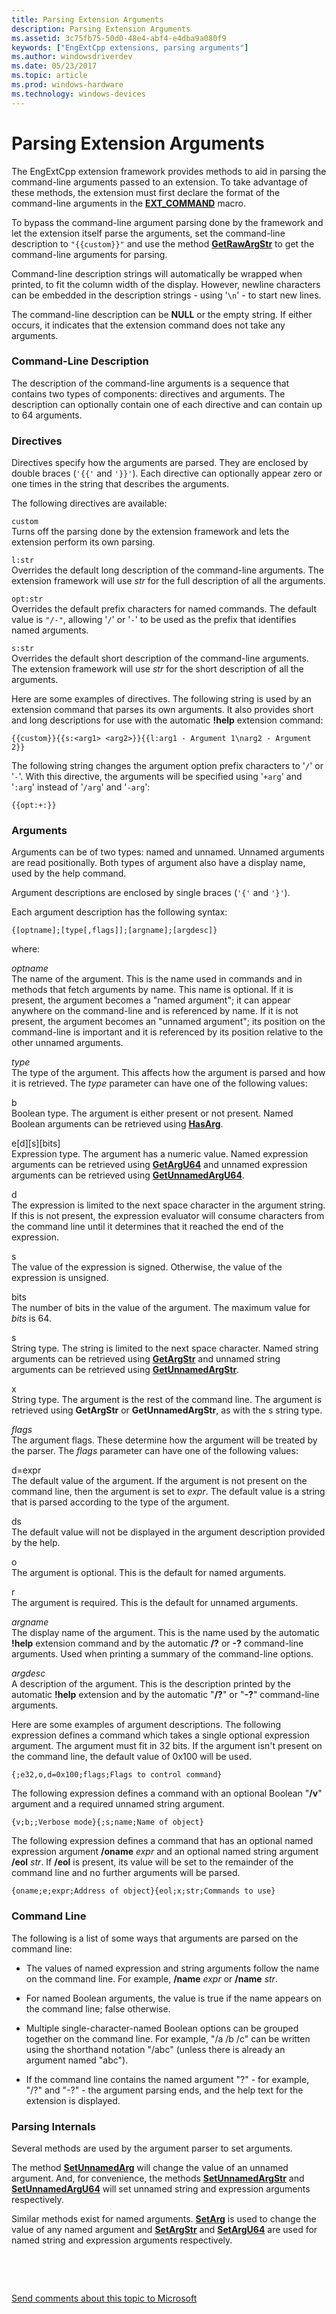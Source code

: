 ```yaml
---
title: Parsing Extension Arguments
description: Parsing Extension Arguments
ms.assetid: 3c75fb75-50d0-48e4-abf4-e4dba9a080f9
keywords: ["EngExtCpp extensions, parsing arguments"]
ms.author: windowsdriverdev
ms.date: 05/23/2017
ms.topic: article
ms.prod: windows-hardware
ms.technology: windows-devices
---
```


# Parsing Extension Arguments


The EngExtCpp extension framework provides methods to aid in parsing the command-line arguments passed to an extension. To take advantage of these methods, the extension must first declare the format of the command-line arguments in the [**EXT\_COMMAND**](https://msdn.microsoft.com/library/windows/hardware/ff544514) macro.

To bypass the command-line argument parsing done by the framework and let the extension itself parse the arguments, set the command-line description to `"{{custom}}"` and use the method [**GetRawArgStr**](https://msdn.microsoft.com/library/windows/hardware/ff548226) to get the command-line arguments for parsing.

Command-line description strings will automatically be wrapped when printed, to fit the column width of the display. However, newline characters can be embedded in the description strings - using '`\n`' - to start new lines.

The command-line description can be **NULL** or the empty string. If either occurs, it indicates that the extension command does not take any arguments.

### <span id="command_line_description"></span><span id="COMMAND_LINE_DESCRIPTION"></span>Command-Line Description

The description of the command-line arguments is a sequence that contains two types of components: directives and arguments. The description can optionally contain one of each directive and can contain up to 64 arguments.

### <span id="directives"></span><span id="DIRECTIVES"></span>Directives

Directives specify how the arguments are parsed. They are enclosed by double braces (`'{{'` and `'}}'`). Each directive can optionally appear zero or one times in the string that describes the arguments.

The following directives are available:

<span id="custom"></span><span id="CUSTOM"></span>`custom`  
Turns off the parsing done by the extension framework and lets the extension perform its own parsing.

<span id="l_str"></span><span id="L_STR"></span>`l:str`  
Overrides the default long description of the command-line arguments. The extension framework will use *str* for the full description of all the arguments.

<span id="opt_str"></span><span id="OPT_STR"></span>`opt:str`  
Overrides the default prefix characters for named commands. The default value is `"/-"`, allowing '`/`' or '`-`' to be used as the prefix that identifies named arguments.

<span id="s_str"></span><span id="S_STR"></span>`s:str`  
Overrides the default short description of the command-line arguments. The extension framework will use *str* for the short description of all the arguments.

Here are some examples of directives. The following string is used by an extension command that parses its own arguments. It also provides short and long descriptions for use with the automatic **!help** extension command:

``` syntax
{{custom}}{{s:<arg1> <arg2>}}{{l:arg1 - Argument 1\narg2 - Argument 2}}
```

The following string changes the argument option prefix characters to '`/`' or '`-`'. With this directive, the arguments will be specified using '`+arg`' and '`:arg`' instead of '`/arg`' and '`-arg`':

``` syntax
{{opt:+:}}
```

### <span id="arguments"></span><span id="ARGUMENTS"></span>Arguments

Arguments can be of two types: named and unnamed. Unnamed arguments are read positionally. Both types of argument also have a display name, used by the help command.

Argument descriptions are enclosed by single braces (`'{'` and `'}'`).

Each argument description has the following syntax:

``` syntax
{[optname];[type[,flags]];[argname];[argdesc]}
```

where:

<span id="optname"></span><span id="OPTNAME"></span>*optname*  
The name of the argument. This is the name used in commands and in methods that fetch arguments by name. This name is optional. If it is present, the argument becomes a "named argument"; it can appear anywhere on the command-line and is referenced by name. If it is not present, the argument becomes an "unnamed argument"; its position on the command-line is important and it is referenced by its position relative to the other unnamed arguments.

<span id="type"></span><span id="TYPE"></span>*type*  
The type of the argument. This affects how the argument is parsed and how it is retrieved. The *type* parameter can have one of the following values:

<span id="b"></span><span id="B"></span>b  
Boolean type. The argument is either present or not present. Named Boolean arguments can be retrieved using [**HasArg**](https://msdn.microsoft.com/library/windows/hardware/ff549721).

<span id="e_d__s__bits_"></span><span id="E_D__S__BITS_"></span>e\[d\]\[s\]\[bits\]  
Expression type. The argument has a numeric value. Named expression arguments can be retrieved using [**GetArgU64**](https://msdn.microsoft.com/library/windows/hardware/ff545596) and unnamed expression arguments can be retrieved using [**GetUnnamedArgU64**](https://msdn.microsoft.com/library/windows/hardware/ff549465).

<span id="d"></span><span id="D"></span>d  
The expression is limited to the next space character in the argument string. If this is not present, the expression evaluator will consume characters from the command line until it determines that it reached the end of the expression.

<span id="s"></span><span id="S"></span>s  
The value of the expression is signed. Otherwise, the value of the expression is unsigned.

<span id="bits"></span><span id="BITS"></span>bits  
The number of bits in the value of the argument. The maximum value for *bits* is 64.

<span id="s"></span><span id="S"></span>s  
String type. The string is limited to the next space character. Named string arguments can be retrieved using [**GetArgStr**](https://msdn.microsoft.com/library/windows/hardware/ff545586) and unnamed string arguments can be retrieved using [**GetUnnamedArgStr**](https://msdn.microsoft.com/library/windows/hardware/ff549464).

<span id="x"></span><span id="X"></span>x  
String type. The argument is the rest of the command line. The argument is retrieved using **GetArgStr** or **GetUnnamedArgStr**, as with the s string type.

<span id="flags"></span><span id="FLAGS"></span>*flags*  
The argument flags. These determine how the argument will be treated by the parser. The *flags* parameter can have one of the following values:

<span id="d_expr"></span><span id="D_EXPR"></span>d=expr  
The default value of the argument. If the argument is not present on the command line, then the argument is set to *expr*. The default value is a string that is parsed according to the type of the argument.

<span id="ds"></span><span id="DS"></span>ds  
The default value will not be displayed in the argument description provided by the help.

<span id="o"></span><span id="O"></span>o  
The argument is optional. This is the default for named arguments.

<span id="r"></span><span id="R"></span>r  
The argument is required. This is the default for unnamed arguments.

<span id="argname"></span><span id="ARGNAME"></span>*argname*  
The display name of the argument. This is the name used by the automatic **!help** extension command and by the automatic **/?** or **-?** command-line arguments. Used when printing a summary of the command-line options.

<span id="argdesc"></span><span id="ARGDESC"></span>*argdesc*  
A description of the argument. This is the description printed by the automatic **!help** extension and by the automatic "**/?**" or "**-?**" command-line arguments.

Here are some examples of argument descriptions. The following expression defines a command which takes a single optional expression argument. The argument must fit in 32 bits. If the argument isn't present on the command line, the default value of 0x100 will be used.

``` syntax
{;e32,o,d=0x100;flags;Flags to control command}
```

The following expression defines a command with an optional Boolean "**/v**" argument and a required unnamed string argument.

``` syntax
{v;b;;Verbose mode}{;s;name;Name of object}
```

The following expression defines a command that has an optional named expression argument **/oname** *expr* and an optional named string argument **/eol** *str*. If **/eol** is present, its value will be set to the remainder of the command line and no further arguments will be parsed.

``` syntax
{oname;e;expr;Address of object}{eol;x;str;Commands to use}
```

### <span id="command_line"></span><span id="COMMAND_LINE"></span>Command Line

The following is a list of some ways that arguments are parsed on the command line:

-   The values of named expression and string arguments follow the name on the command line. For example, **/name** *expr* or **/name** *str*.

-   For named Boolean arguments, the value is true if the name appears on the command line; false otherwise.

-   Multiple single-character-named Boolean options can be grouped together on the command line. For example, "/a /b /c" can be written using the shorthand notation "/abc" (unless there is already an argument named "abc").

-   If the command line contains the named argument "?" - for example, "/?" and "-?" - the argument parsing ends, and the help text for the extension is displayed.

### <span id="parsing_internals"></span><span id="PARSING_INTERNALS"></span>Parsing Internals

Several methods are used by the argument parser to set arguments.

The method [**SetUnnamedArg**](https://msdn.microsoft.com/library/windows/hardware/ff556876) will change the value of an unnamed argument. And, for convenience, the methods [**SetUnnamedArgStr**](https://msdn.microsoft.com/library/windows/hardware/ff556878) and [**SetUnnamedArgU64**](https://msdn.microsoft.com/library/windows/hardware/ff556879) will set unnamed string and expression arguments respectively.

Similar methods exist for named arguments. [**SetArg**](https://msdn.microsoft.com/library/windows/hardware/ff556614) is used to change the value of any named argument and [**SetArgStr**](https://msdn.microsoft.com/library/windows/hardware/ff556618) and [**SetArgU64**](https://msdn.microsoft.com/library/windows/hardware/ff556622) are used for named string and expression arguments respectively.

 

 

[Send comments about this topic to Microsoft](mailto:wsddocfb@microsoft.com?subject=Documentation%20feedback%20[debugger\debugger]:%20Parsing%20Extension%20Arguments%20%20RELEASE:%20%285/15/2017%29&body=%0A%0APRIVACY%20STATEMENT%0A%0AWe%20use%20your%20feedback%20to%20improve%20the%20documentation.%20We%20don't%20use%20your%20email%20address%20for%20any%20other%20purpose,%20and%20we'll%20remove%20your%20email%20address%20from%20our%20system%20after%20the%20issue%20that%20you're%20reporting%20is%20fixed.%20While%20we're%20working%20to%20fix%20this%20issue,%20we%20might%20send%20you%20an%20email%20message%20to%20ask%20for%20more%20info.%20Later,%20we%20might%20also%20send%20you%20an%20email%20message%20to%20let%20you%20know%20that%20we've%20addressed%20your%20feedback.%0A%0AFor%20more%20info%20about%20Microsoft's%20privacy%20policy,%20see%20http://privacy.microsoft.com/default.aspx. "Send comments about this topic to Microsoft")




